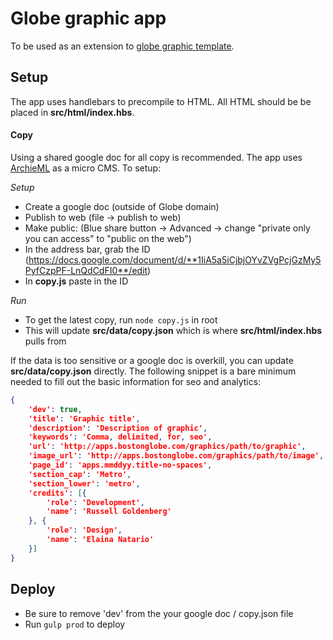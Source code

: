 # Globe graphic app

To be used as an extension to [globe graphic template](https://github.com/russellgoldenberg/globe-graphic-template).

## Setup
The app uses handlebars to precompile to HTML. All HTML should be be placed in **src/html/index.hbs**.

#### Copy
Using a shared google doc for all copy is recommended. The app uses [ArchieML](http://archieml.org) as a micro CMS. To setup:

*Setup*
- Create a google doc (outside of Globe domain)
- Publish to web (file -> publish to web)
- Make public: (Blue share button -> Advanced -> change "private only you can access" to "public on the web")
- In the address bar, grab the ID (https://docs.google.com/document/d/**1IiA5a5iCjbjOYvZVgPcjGzMy5PyfCzpPF-LnQdCdFI0**/edit)
- In **copy.js** paste in the ID

*Run*
- To get the latest copy, run `node copy.js` in root
- This will update **src/data/copy.json** which is where **src/html/index.hbs** pulls from

If the data is too sensitive or a google doc is overkill, you can update **src/data/copy.json** directly. The following snippet is a bare minimum needed to fill out the basic information for seo and analytics:

```json
{
	'dev': true,
	'title': 'Graphic title',
	'description': 'Description of graphic',
	'keywords': 'Comma, delimited, for, seo',
	'url': 'http://apps.bostonglobe.com/graphics/path/to/graphic',
	'image_url': 'http://apps.bostonglobe.com/graphics/path/to/image',
	'page_id': 'apps.mmddyy.title-no-spaces',
	'section_cap': 'Metro',
	'section_lower': 'metro',
	'credits': [{
		'role': 'Development',
		'name': 'Russell Goldenberg'
	}, {
		'role': 'Design',
		'name': 'Elaina Natario'
	}]
}
```

## Deploy
- Be sure to remove 'dev' from the your google doc / copy.json file
- Run `gulp prod` to deploy